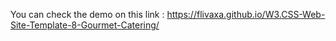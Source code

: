 You can check the demo on this link : https://flivaxa.github.io/W3.CSS-Web-Site-Template-8-Gourmet-Catering/
